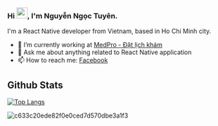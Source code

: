 ### Hi <img src="https://media.giphy.com/media/hvRJCLFzcasrR4ia7z/giphy.gif" width="25px">, I'm Nguyễn Ngọc Tuyên.

I'm a React Native developer from Vietnam, based in Ho Chi Minh city.

- 🔭 I’m currently working at <a href="https://medpro.vn">MedPro - Đặt lịch khám</a>
- 💬 Ask me about anything related to React Native application
- 📫 How to reach me: [Facebook](https://www.facebook.com/phampham2000js/)

## Github Stats
[![Top Langs](https://github-readme-stats.vercel.app/api/top-langs/?username=MrTuyennn&layout=compact&theme=dracula)](https://github.com/MrTuyennn)

![c633c20ede82f0e0ced7d570dbe3a1f3](https://user-images.githubusercontent.com/70382532/138322189-2db8df52-9dcb-40a0-88a8-c365466bd33d.gif)
